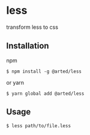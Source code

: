 # less
transform less to css

## Installation
npm
``` shell
$ npm install -g @arted/less
```

or yarn
``` shell
$ yarn global add @arted/less
```

## Usage
``` shell
$ less path/to/file.less
```
